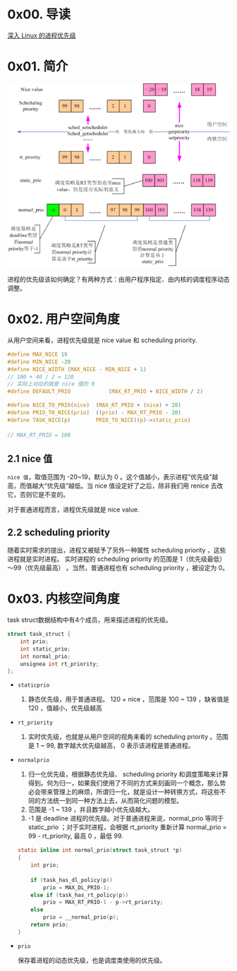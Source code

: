 # 0x00. 导读

[深入 Linux 的进程优先级](https://linux.cn/article-7325-1.html)  

# 0x01. 简介

![Alt text](../../pic/linux/sched/nice_priority.png)

进程的优先级该如何确定？有两种方式：由用户程序指定、由内核的调度程序动态调整。

# 0x02. 用户空间角度

从用户空间来看，进程优先级就是 nice value 和 scheduling priority.

```c
#define MAX_NICE 19
#define MIN_NICE -20
#define NICE_WIDTH (MAX_NICE - MIN_NICE + 1)
// 100 + 40 / 2 = 120 
// 实际上对应的就是 nice 值的 0
#define DEFAULT_PRIO            (MAX_RT_PRIO + NICE_WIDTH / 2)
```

```c
#define NICE_TO_PRIO(nice)  (MAX_RT_PRIO + (nice) + 20)
#define PRIO_TO_NICE(prio)  ((prio) - MAX_RT_PRIO - 20)
#define TASK_NICE(p)        PRIO_TO_NICE((p)->static_prio)

// MAX_RT_PRIO = 100
```

## 2.1 nice 值

`nice 值`，取值范围为 -20~19，默认为 0 。这个值越小，表示进程”优先级”越高，而值越大“优先级”越低。当 nice 值设定好了之后，除非我们用 renice 去改它，否则它是不变的。

对于普通进程而言，进程优先级就是 nice value.

## 2.2 scheduling priority

随着实时需求的提出，进程又被赋予了另外一种属性 scheduling priority ，这些进程就是实时进程。
实时进程的 scheduling priority 的范围是 1（优先级最低）～99（优先级最高） 。当然，普通进程也有 scheduling priority ，被设定为 0。

# 0x03. 内核空间角度

task struct数据结构中有4个成员，用来描述进程的优先级。
```c
struct task_struct {
    int prio;
    int static_prio;
    int normal_prio;
    unsignea int rt_priority;
};
```
- `staticprio`

    1. 静态优先级，用于普通进程。 120 + nice ，范围是 100 ~ 139 ，缺省值是 120 ，值越小，优先级越高

- `rt_priority`

    1. 实时优先级，也就是从用户空间的视角来看的 scheduling priority 。范围是 1 ~ 99, 数字越大优先级越高， 0 表示该进程是普通进程。

- `normalprio`

    1. 归一化优先级，根据静态优先级、 scheduling priority 和调度策略来计算得到。何为归一，如果我们使用了不同的方式来刻画同一个概念，那么势必会带来管理上的麻烦，所谓归一化，就是设计一种转换方式，将这些不同的方法统一到同一种方法上去，从而简化问题的模型。
    2. 范围是 -1 ~ 139 ，并且数字越小优先级越大。
    3. -1 是 deadline 进程的优先级。对于普通进程来说，normal_prio 等同于 static_prio ；对于实时进程，会根据 rt_priority 重新计算 normal_prio = 99 - rt_priority, 最高 0 ，最低 99.

    ```c
    static inline int normal_prio(struct task_struct *p)
    {
        int prio;

        if (task_has_dl_policy(p))
            prio = MAX_DL_PRIO-1;
        else if (task_has_rt_policy(p))
            prio = MAX_RT_PRIO-1 - p->rt_priority;
        else
            prio = __normal_prio(p);
        return prio;
    }
    ```

- `prio`

    保存着进程的动态优先级，也是调度类使用的优先级。